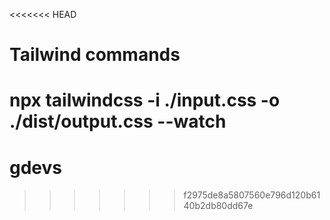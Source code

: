 <<<<<<< HEAD
# Tailwind commands

npx tailwindcss -i ./input.css -o ./dist/output.css --watch
=======
# gdevs
>>>>>>> f2975de8a5807560e796d120b6140b2db80dd67e
